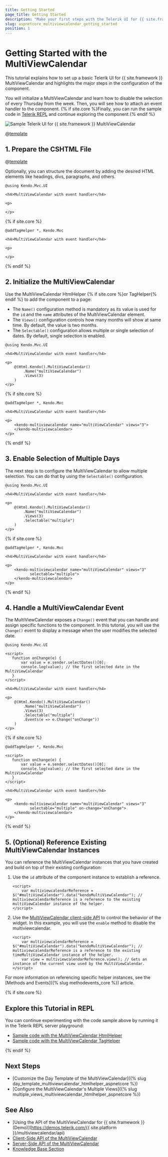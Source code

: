 ```yaml
---
title: Getting Started
page_title: Getting Started
description: "Make your first steps with the Telerik UI for {{ site.framework }} MultiViewCalendar component by following a complete step-by-step tutorial."
slug: aspnetcore_multiviewcalendar_getting_started
position: 1
---
```


# Getting Started with the MultiViewCalendar

This tutorial explains how to set up a basic Telerik UI for {{ site.framework }} MultiViewCalendar and highlights the major steps in the configuration of the component.

You will initialize a MultiViewCalendar and learn how to disable the selection of every Thursday from the week. Then, you will see how to attach an event handler to the component. {% if site.core %}Finally, you can run the sample code in [Telerik REPL](https://netcorerepl.telerik.com/) and continue exploring the component.{% endif %}

 ![Sample Telerik UI for {{ site.framework }} MultiViewCalendar](./images/multiviewcalendar-getting-started.png)

@[template](/_contentTemplates/core/getting-started-prerequisites.md#repl-component-gs-prerequisites)

## 1. Prepare the CSHTML File

@[template](/_contentTemplates/core/getting-started-directives.md#gs-adding-directives)

Optionally, you can structure the document by adding the desired HTML elements like headings, divs, paragraphs, and others.

```HtmlHelper
@using Kendo.Mvc.UI

<h4>MultiViewCalendar with event handler</h4>

<p>

</p>
```
{% if site.core %}
```TagHelper
@addTagHelper *, Kendo.Mvc

<h4>MultiViewCalendar with event handler</h4>

<p>

</p>
``` 
{% endif %}

## 2. Initialize the MultiViewCalendar

Use the MultiViewCalendar HtmlHelper {% if site.core %}or TagHelper{% endif %} to add the component to a page:

* The `Name()` configuration method is mandatory as its value is used for the `id` and the `name` attributes of the MultiViewCalendar element.
* The `Views()` configuration controls how many months will show at same time. By default, the value is two months.
* The `Selectable()` configuration allows multiple or single selection of dates. By default, single selection is enabled.

```HtmlHelper
@using Kendo.Mvc.UI

<h4>MultiViewCalendar with event handler</h4>

<p>
    @(Html.Kendo().MultiViewCalendar()
        .Name("multiViewCalendar")
        .Views(3)
    )
</p>
```
{% if site.core %}
```TagHelper
@addTagHelper *, Kendo.Mvc

<h4>MultiViewCalendar with event handler</h4>

<p>
    <kendo-multiviewcalendar name="multiViewCalendar" views="3">
    </kendo-multiviewcalendar>
</p>
```
{% endif %}

## 3. Enable Selection of Multiple Days

The next step is to configure the MultiViewCalendar to allow multiple selection. You can do that by using the `Selectable()` configuration.

```HtmlHelper
@using Kendo.Mvc.UI

<h4>MultiViewCalendar with event handler</h4>

<p>
    @(Html.Kendo().MultiViewCalendar()
        .Name("multiViewCalendar")
        .Views(3)
        .Selectable("multiple")
    )
</p>
```
{% if site.core %}
```TagHelper
@addTagHelper *, Kendo.Mvc

<h4>MultiViewCalendar with event handler</h4>

<p>
    <kendo-multiviewcalendar name="multiViewCalendar" views="3" 
           selectable="multiple">
    </kendo-multiviewcalendar>
</p>
```
{% endif %}

## 4. Handle a MultiViewCalendar Event

The MultiViewCalendar exposes a `Change()` event that you can handle and assign specific functions to the component. In this tutorial, you will use the `Change()` event to display a message when the user modifies the selected date.

```HtmlHelper
@using Kendo.Mvc.UI

<script>
   function onChange(e) {
       var value = e.sender.selectDates()[0];
       console.log(value); // the first selected date in the MultiViewCalendar
   }
</script>

<h4>MultiViewCalendar with event handler</h4>

<p>
    @(Html.Kendo().MultiViewCalendar()
        .Name("multiViewCalendar")
        .Views(3)
        .Selectable("multiple")
        .Events(e => e.Change("onChange"))
    )
</p>
```
{% if site.core %}
```TagHelper
@addTagHelper *, Kendo.Mvc

<script>
   function onChange(e) {
       var value = e.sender.selectDates()[0];
       console.log(value); // the first selected date in the MultiViewCalendar
   }
</script>

<h4>MultiViewCalendar with event handler</h4>

<p>
    <kendo-multiviewcalendar name="multiViewCalendar" views="3" 
           selectable="multiple" on-change="onChange">
    </kendo-multiviewcalendar>
</p>
```
{% endif %}

## 5. (Optional) Reference Existing MultiViewCalendar Instances

You can reference the MultiViewCalendar instances that you have created and build on top of their existing configuration:

1. Use the `id` attribute of the component instance to establish a reference.

    ```script
    <script>
        var multiviewcalendarReference = $("#multiViewCalendar").data("kendoMultiViewCalendar"); // multiviewcalendarReference is a reference to the existing multiViewCalendar instance of the helper.
    </script>
    ```

1. Use the [MultiViewCalendar client-side API](https://docs.telerik.com/kendo-ui/api/javascript/ui/multiviewcalendar#methods) to control the behavior of the widget. In this example, you will use the `enable` method to disable the multiviewcalendar.

    ```script
    <script>
        var multiviewcalendarReference = $("#multiViewCalendar").data("kendoMultiViewCalendar"); // multiviewcalendarReference is a reference to the existing timeMultiViewCalendar instance of the helper.
        var view = multiviewcalendarReference.view(); // Gets an instance of the current view used by the MultiViewCalendar.
    </script>
    ```

For more information on referencing specific helper instances, see the [Methods and Events]({% slug methodevents_core %}) article.

{% if site.core %}
## Explore this Tutorial in REPL

You can continue experimenting with the code sample above by running it in the Telerik REPL server playground:

* [Sample code with the MultiViewCalendar HtmlHelper](https://netcorerepl.telerik.com/QxuUbVay17tcipG514)
* [Sample code with the MultiViewCalendar TagHelper](https://netcorerepl.telerik.com/mxEgPhao17C5ECa224)

{% endif %}

## Next Steps

* [Customize the Day Template of the MultiViewCalendar]({% slug day_template_multiviewcalendar_htmlhelper_aspnetcore %})
* [Configure the MultiViewCalendar's Multiple Views]({% slug multiple_views_multiviewcalendar_htmlhelper_aspnetcore %})

## See Also

* [Using the API of the MultiViewCalendar for {{ site.framework }} (Demo)](https://demos.telerik.com/{{ site.platform }}/multiviewcalendar/api)
* [Client-Side API of the MultiViewCalendar](https://docs.telerik.com/kendo-ui/api/javascript/ui/multiviewcalendar)
* [Server-Side API of the MultiViewCalendar](/api/multiviewcalendar)
* [Knowledge Base Section](/knowledge-base)
